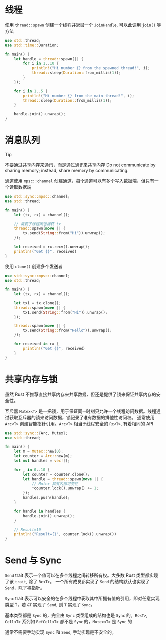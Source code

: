 # 线程

使用 `thread::spawn` 创建一个线程并返回一个 `JoinHandle`, 可以此调用 `join()` 等方法

```rust
use std::thread;
use std::time::Duration;

fn main() {
    let handle = thread::spawn(|| {
        for i in 1..10 {
            println!("Hi number {} from the spawned thread!", i);
            thread::sleep(Duration::from_millis(1));
        }
    });

    for i in 1..5 {
        println!("Hi number {} from the main thread!", i);
        thread::sleep(Duration::from_millis(1));
    }

    handle.join().unwrap();
}

```
# 消息队列

> [!tip]
> 不要通过共享内存来通讯，而是通过通讯来共享内存
> Do not communicate by sharing memory; instead, share memory by communicating.

通道使用 `mpsc::channel` 创建通道，每个通道可以有多个写入数据端，但只有一个读取数据端

```rust
use std::sync::mpsc::channel;
use std::thread;

fn main() {
    let (tx, rx) = channel();

    // 需要子线程闭包捕获 tx
    thread::spawn(move || {
        tx.send(String::from("Hi")).unwrap();
    });

    let received = rx.recv().unwrap();
    println!("Get {}", received)
}
```

使用 `clone()` 创建多个发送者

```rust
use std::sync::mpsc::channel;
use std::thread;

fn main() {
    let (tx, rx) = channel();

    let tx1 = tx.clone();
    thread::spawn(move || {
        tx1.send(String::from("Hi")).unwrap();
    });

    thread::spawn(move || {
        tx.send(String::from("Hello")).unwrap();
    });

    for received in rx {
        println!("Get {}", received)
    }
}

```
# 共享内存与锁

虽然 Rust 不推荐直接共享内存来共享数据，但还是提供了锁来保证共享内存的安全性。

互斥器 `Mutex<T>` 是一把锁，用于保证同一时刻只允许一个线程访问数据。线程通过获取互斥器的锁来访问数据，锁记录了谁有数据的排他性访问权。
通常使用 `Arc<T>` 创建智能指针引用。`Arc<T>` 相当于线程安全的 `Rc<T>`, 有着相同的 API

```rust
use std::sync::{Arc, Mutex};
use std::thread;

fn main() {
    let m = Mutex::new(0);
    let counter = Arc::new(m);
    let mut handles = vec![];

    for _ in 0..10 {
        let counter = counter.clone();
        let handle = thread::spawn(move || {
            // Mutex 具有内部可变性
            *counter.lock().unwrap() += 1;
        });
        handles.push(handle);
    }

    for handle in handles {
        handle.join().unwrap();
    }

    // Result=10
    println!("Result={}", counter.lock().unwrap())
}

```
# Send 与 Sync

`Send` trait 表示一个值可以在多个线程之间转移所有权。大多数 Rust 类型都实现了该 `trait`, 除了 `Rc<T>`。
一个所有成员都实现了 `Send` 的结构默认也实现了 `Send`，除了裸指针。

`Sync` trait 表示可以安全的在多个线程中获取其中所拥有值的引用，即对任意实现类型 `T`，若 `&T` 实现了 `Send`, 则 `T` 实现了 `Sync`。

基本类型都是 `Sync` 的，完全由 `Sync` 类型组成的结构也是 `Sync` 的。`Rc<T>`, `Cell<T>` 系列如 `RefCell<T>` 都不是 `Sync` 的，`Mutex<T>` 是 `Sync` 的

通常不需要手动实现 `Sync` 和 `Send`, 手动实现是不安全的。
